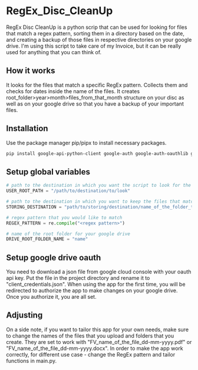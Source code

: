 # RegEx_Disc_CleanUp
RegEx Disc CleanUp is a python scrip that can be used for looking for files that match a regex pattern, sorting them in a directory based on the date, and creating a backup of those files in respective directories on your google drive. I'm using this script to take care of my Invoice, but it can be really used for anything that you can think of. 

## How it works
It looks for the files that match a specific RegEx pattern. Collects them and checks for dates inside the name of the files. It creates root_folder>year>month>files_from_that_month structure on your disc as well as on your google drive so that you have a backup of your important files.

## Installation
Use the package manager pip/pipx to install necessary packages.
```bash
pip install google-api-python-client google-auth google-auth-oauthlib google-auth-httplib2
```

## Setup global variables
```python
# path to the destination in which you want the script to look for the files
USER_ROOT_PATH = "/path/to/destination/to/look"

# path to the destination in which you want to keep the files that match the regex pattern (remember about the backslash at the end)
STORING_DESTINATION = "path/to/storing/destination/name_of_the_folder_to_store_files_in"

# regex pattern that you would like to match
REGEX_PATTERN = re.compile("<regex pattern>")

# name of the root folder for your google drive
DRIVE_ROOT_FOLDER_NAME = "name"
```

## Setup google drive oauth
You need to download a json file from google cloud console with your oauth api key. Put the file in the project directory and rename it to "client_credentials.json". When using the app for the first time, you will be redirected to authorize the app to make changes on your google drive. Once you authorize it, you are all set.

## Adjusting
On a side note, if you want to tailor this app for your own needs, make sure to change the names of the files that you upload and folders that you create. They are set to work with "FV_name_of_the_file_dd-mm-yyyy.pdf" or "FV_name_of_the_file_dd-mm-yyyy.docx". In order to make the app work correctly, for different use case - change the RegEx pattern and tailor functions in main.py.


